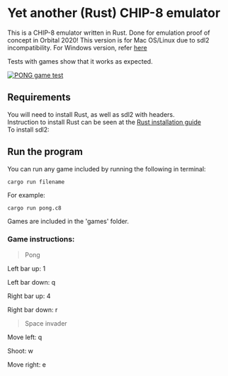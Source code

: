 # Yet another (Rust) CHIP-8 emulator

This is a CHIP-8 emulator written in Rust. Done for emulation proof of concept in Orbital 2020!
This version is for Mac OS/Linux due to sdl2 incompatibility. For Windows version, refer [here](https://github.com/theodoreleebrant/YARC-windows)

Tests with games show that it works as expected.

<a href="https://i.imgur.com/4l3gxNh.png"><img src="https://i.imgur.com/4l3gxNh.png" title="PONG Chip-8 Game" alt="PONG game test"></a>


## Requirements
You will need to install Rust, as well as sdl2 with headers.  
Instruction to install Rust can be seen at the [Rust installation guide](https://www.rust-lang.org/tools/install)  
To install sdl2:

## Run the program

You can run any game included by running the following in terminal:
`````
cargo run filename
`````

For example:
`````
cargo run pong.c8
`````
Games are included in the 'games' folder.

### Game instructions:
> Pong 

Left bar up: 1

Left bar down: q  

Right bar up: 4

Right bar down: r


> Space invader

Move left: q

Shoot: w

Move right: e



